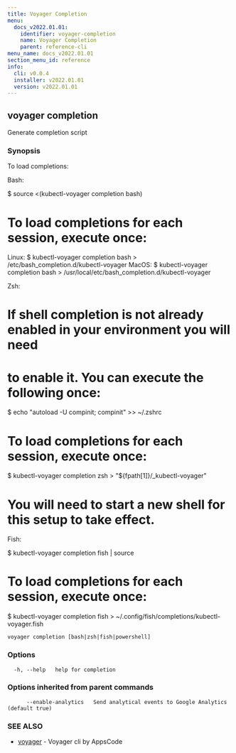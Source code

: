 ```yaml
---
title: Voyager Completion
menu:
  docs_v2022.01.01:
    identifier: voyager-completion
    name: Voyager Completion
    parent: reference-cli
menu_name: docs_v2022.01.01
section_menu_id: reference
info:
  cli: v0.0.4
  installer: v2022.01.01
  version: v2022.01.01
---
```


## voyager completion

Generate completion script

### Synopsis

To load completions:

Bash:

$ source <(kubectl-voyager completion bash)

# To load completions for each session, execute once:
Linux:
  $ kubectl-voyager completion bash > /etc/bash_completion.d/kubectl-voyager
MacOS:
  $ kubectl-voyager completion bash > /usr/local/etc/bash_completion.d/kubectl-voyager

Zsh:

# If shell completion is not already enabled in your environment you will need
# to enable it.  You can execute the following once:

$ echo "autoload -U compinit; compinit" >> ~/.zshrc

# To load completions for each session, execute once:
$ kubectl-voyager completion zsh > "${fpath[1]}/_kubectl-voyager"

# You will need to start a new shell for this setup to take effect.

Fish:

$ kubectl-voyager completion fish | source

# To load completions for each session, execute once:
$ kubectl-voyager completion fish > ~/.config/fish/completions/kubectl-voyager.fish


```
voyager completion [bash|zsh|fish|powershell]
```

### Options

```
  -h, --help   help for completion
```

### Options inherited from parent commands

```
      --enable-analytics   Send analytical events to Google Analytics (default true)
```

### SEE ALSO

* [voyager](/docs/v2022.01.01/reference/cli/voyager)	 - Voyager cli by AppsCode

